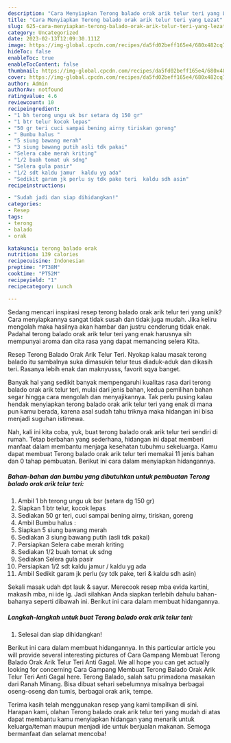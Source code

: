 ```yaml
---
description: "Cara Menyiapkan Terong balado orak arik telur teri yang Lezat"
title: "Cara Menyiapkan Terong balado orak arik telur teri yang Lezat"
slug: 625-cara-menyiapkan-terong-balado-orak-arik-telur-teri-yang-lezat
category: Uncategorized
date: 2023-02-13T12:09:30.111Z
image: https://img-global.cpcdn.com/recipes/da5fd02beff165e4/680x482cq70/terong-balado-orak-arik-telur-teri-foto-resep-utama.jpg
hideToc: false
enableToc: true
enableTocContent: false
thumbnail: https://img-global.cpcdn.com/recipes/da5fd02beff165e4/680x482cq70/terong-balado-orak-arik-telur-teri-foto-resep-utama.jpg
cover: https://img-global.cpcdn.com/recipes/da5fd02beff165e4/680x482cq70/terong-balado-orak-arik-telur-teri-foto-resep-utama.jpg
author: Admin
authorAv: notfound
ratingvalue: 4.6
reviewcount: 10
recipeingredient:
- "1 bh terong ungu uk bsr setara dg 150 gr"
- "1 btr telur kocok lepas"
- "50 gr teri cuci sampai bening airny tiriskan goreng"
- " Bumbu halus "
- "5 siung bawang merah"
- "3 siung bawang putih asli tdk pakai"
- "Selera cabe merah kriting"
- "1/2 buah tomat uk sdng"
- "Selera gula pasir"
- "1/2 sdt kaldu jamur  kaldu yg ada"
- "Sedikit garam jk perlu sy tdk pake teri  kaldu sdh asin"
recipeinstructions:

- "Sudah jadi dan siap dihidangkan!"
categories:
- Resep
tags:
- terong
- balado
- orak

katakunci: terong balado orak 
nutrition: 139 calories
recipecuisine: Indonesian
preptime: "PT38M"
cooktime: "PT52M"
recipeyield: "1"
recipecategory: Lunch

---
```





Sedang mencari inspirasi resep terong balado orak arik telur teri yang unik? Cara menyiapkannya sangat tidak susah dan tidak juga mudah. Jika keliru mengolah maka hasilnya akan hambar dan justru cenderung tidak enak. Padahal terong balado orak arik telur teri yang enak harusnya sih mempunyai aroma dan cita rasa yang dapat memancing selera Kita.





Resep Terong Balado Orak Arik Telur Teri. Nyokap kalau masak terong balado itu sambalnya suka dimasukin telur teus diaduk-aduk dan dikasih teri. Rasanya lebih enak dan maknyusss, favorit sqya banget.

Banyak hal yang sedikit banyak mempengaruhi kualitas rasa dari terong balado orak arik telur teri, mulai dari jenis bahan, kedua pemilihan bahan segar hingga cara mengolah dan menyajikannya. Tak perlu pusing kalau hendak menyiapkan terong balado orak arik telur teri yang enak di mana pun kamu berada, karena asal sudah tahu triknya maka hidangan ini bisa menjadi suguhan istimewa.






Nah, kali ini kita coba, yuk, buat terong balado orak arik telur teri sendiri di rumah. Tetap berbahan yang sederhana, hidangan ini dapat memberi manfaat dalam membantu menjaga kesehatan tubuhmu sekeluarga. Kamu dapat membuat Terong balado orak arik telur teri memakai 11 jenis bahan dan 0 tahap pembuatan. Berikut ini cara dalam menyiapkan hidangannya.

<!--inarticleads1-->

##### Bahan-bahan dan bumbu yang dibutuhkan untuk pembuatan Terong balado orak arik telur teri:

1. Ambil 1 bh terong ungu uk bsr (setara dg 150 gr)
1. Siapkan 1 btr telur, kocok lepas
1. Sediakan 50 gr teri, cuci sampai bening airny, tiriskan, goreng
1. Ambil  Bumbu halus :
1. Siapkan 5 siung bawang merah
1. Sediakan 3 siung bawang putih (asli tdk pakai)
1. Persiapkan Selera cabe merah kriting
1. Sediakan 1/2 buah tomat uk sdng
1. Sediakan Selera gula pasir
1. Persiapkan 1/2 sdt kaldu jamur / kaldu yg ada
1. Ambil Sedikit garam jk perlu (sy tdk pake, teri &amp; kaldu sdh asin)


Sekali masak udah dpt lauk &amp; sayur. Merecook resep mba evida kartini, makasih mba, ni ide lg. Jadi silahkan Anda siapkan terlebih dahulu bahan-bahanya seperti dibawah ini. Berikut ini cara dalam membuat hidangannya. 

<!--inarticleads2-->

##### Langkah-langkah untuk buat Terong balado orak arik telur teri:


1. Selesai dan siap dihidangkan!

Berikut ini cara dalam membuat hidangannya. In this particular article you will provide several interesting pictures of Cara Gampang Membuat Terong Balado Orak Arik Telur Teri Anti Gagal. We all hope you can get actually looking for concerning Cara Gampang Membuat Terong Balado Orak Arik Telur Teri Anti Gagal here. Terong Balado, salah satu primadona masakan dari Ranah Minang. Bisa dibuat sehari sebelumnya misalnya berbagai oseng-oseng dan tumis, berbagai orak arik, tempe. 

Terima kasih telah menggunakan resep yang kami tampilkan di sini. Harapan kami, olahan Terong balado orak arik telur teri yang mudah di atas dapat membantu kamu menyiapkan hidangan yang menarik untuk keluarga/teman maupun menjadi ide untuk berjualan makanan. Semoga bermanfaat dan selamat mencoba!
